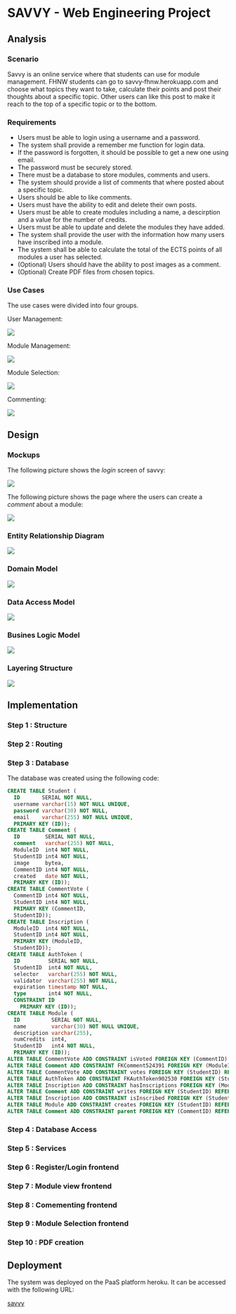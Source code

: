 # SAVVY - Web Engineering Project
## Analysis
### Scenario

Savvy is an online service where that students can use for module management. FHNW students can go to 
savvy&#8209;fhnw.herokuapp.com and choose what topics they want to take, calculate their points and post their thoughts about a specific topic. Other users can like this post to make it reach to the top of a specific topic or to the bottom.

### Requirements

- Users must be able to login using a username and a password.
- The system shall provide a remember me function for login data.
- If the password is forgotten, it should be possible to get a new one using email.  
- The password must be securely stored.  
- There must be a database to store modules, comments and users.
- The system should provide a list of comments that where posted about a specific topic. 
- Users should be able to like comments.
- Users must have the ability to edit and delete their own posts.
- Users must be able to create modules including a name, a descirption and a value for the number of credits.
- Users must be able to update and delete the modules they have added.
- The system shall provide the user with the information how many users have inscribed into a module.
- The system shall be able to calculate the total of the ECTS points of all modules a user has selected.
- (Optional) Users should have the ability to post images as a comment.
- (Optional) Create PDF files from chosen topics.

### Use Cases
The use cases were divided into four groups.

User Management:

![](modeling/usecases/User-Management.jpg)

Module Management:

![](modeling/usecases/Module-Management.jpg)

Module Selection:

![](modeling/usecases/Module-Selection.jpg)

Commenting:

![](modeling/usecases/Commenting.jpg)

## Design
### Mockups
The following picture shows the *login* screen of savvy:

![](modeling/mockups/Savvy-Initial.jpg)

The following picture shows the page where the users can create a *comment* about a module:

![](modeling/mockups/Savvy-Main.jpg)

### Entity Relationship Diagram
![](modeling/architecture.WebpageData.jpg)
### Domain Model
![](modeling/architecture.Class-Diagram.jpg.jpg)
### Data Access Model 
![](modeling/architecture.Data-Access-Model.jpg)
### Busines Logic Model
![](modeling/architecture.Services.jpg)
### Layering Structure
![](modeling/architecture.Layering-Structure.jpg) 	

## Implementation
### Step 1 : Structure
### Step 2 : Routing
### Step 3 : Database
The database was created using the following code:
```SQL
CREATE TABLE Student (
  ID       SERIAL NOT NULL, 
  username varchar(15) NOT NULL UNIQUE, 
  password varchar(30) NOT NULL, 
  email    varchar(255) NOT NULL UNIQUE, 
  PRIMARY KEY (ID));
CREATE TABLE Comment (
  ID        SERIAL NOT NULL, 
  comment   varchar(255) NOT NULL, 
  ModuleID  int4 NOT NULL, 
  StudentID int4 NOT NULL, 
  image     bytea, 
  CommentID int4 NOT NULL, 
  created   date NOT NULL, 
  PRIMARY KEY (ID));
CREATE TABLE CommentVote (
  CommentID int4 NOT NULL, 
  StudentID int4 NOT NULL, 
  PRIMARY KEY (CommentID, 
  StudentID));
CREATE TABLE Inscription (
  ModuleID  int4 NOT NULL, 
  StudentID int4 NOT NULL, 
  PRIMARY KEY (ModuleID, 
  StudentID));
CREATE TABLE AuthToken (
  ID         SERIAL NOT NULL, 
  StudentID  int4 NOT NULL, 
  selector   varchar(255) NOT NULL, 
  validator  varchar(255) NOT NULL, 
  expiration timestamp NOT NULL, 
  type       int4 NOT NULL, 
  CONSTRAINT ID 
    PRIMARY KEY (ID));
CREATE TABLE Module (
  ID          SERIAL NOT NULL, 
  name        varchar(30) NOT NULL UNIQUE, 
  description varchar(255), 
  numCredits  int4, 
  StudentID   int4 NOT NULL, 
  PRIMARY KEY (ID));
ALTER TABLE CommentVote ADD CONSTRAINT isVoted FOREIGN KEY (CommentID) REFERENCES Comment (ID);
ALTER TABLE Comment ADD CONSTRAINT FKComment524391 FOREIGN KEY (ModuleID) REFERENCES Module (ID);
ALTER TABLE CommentVote ADD CONSTRAINT votes FOREIGN KEY (StudentID) REFERENCES Student (ID);
ALTER TABLE AuthToken ADD CONSTRAINT FKAuthToken902530 FOREIGN KEY (StudentID) REFERENCES Student (ID);
ALTER TABLE Inscription ADD CONSTRAINT hasInscriptions FOREIGN KEY (ModuleID) REFERENCES Module (ID);
ALTER TABLE Comment ADD CONSTRAINT writes FOREIGN KEY (StudentID) REFERENCES Student (ID);
ALTER TABLE Inscription ADD CONSTRAINT isInscribed FOREIGN KEY (StudentID) REFERENCES Student (ID);
ALTER TABLE Module ADD CONSTRAINT creates FOREIGN KEY (StudentID) REFERENCES Student (ID);
ALTER TABLE Comment ADD CONSTRAINT parent FOREIGN KEY (CommentID) REFERENCES Comment (ID);

```
### Step 4 : Database Access
### Step 5 : Services
### Step 6 : Register/Login frontend
### Step 7 : Module view frontend
### Step 8 : Comementing frontend
### Step 9 : Module Selection frontend
### Step 10 : PDF creation


## Deployment
The system was deployed on the PaaS platform heroku. It can be accessed with the following URL:


[savvy](https://savvy-fhnw.herokuapp.com/)

